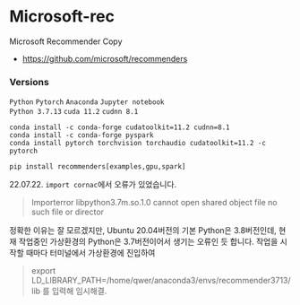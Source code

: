 # Microsoft-rec
Microsoft Recommender Copy
- https://github.com/microsoft/recommenders   

### Versions
`Python` `Pytorch` `Anaconda` `Jupyter notebook`   
`Python 3.7.13` `cuda 11.2` `cudnn 8.1`   

```
conda install -c conda-forge cudatoolkit=11.2 cudnn=8.1
conda install -c conda-forge pyspark
conda install pytorch torchvision torchaudio cudatoolkit=11.2 -c pytorch
```

```
pip install recommenders[examples,gpu,spark]
```   



22.07.22.
`import cornac`에서 오류가 있었습니다.
> Importerror libpython3.7m.so.1.0 cannot open shared object file no such file or director

정확한 이유는 잘 모르겠지만, Ubuntu 20.04버전의 기본 Python은 3.8버전인데,
현재 작업중인 가상환경의 Python은 3.7버전이어서 생기는 오류인 듯 합니다.
작업을 시작할 때마다 터미널에서 가상환경에 진입하여
> export LD_LIBRARY_PATH=/home/qwer/anaconda3/envs/recommender3713/lib
를 입력해 임시해결.
